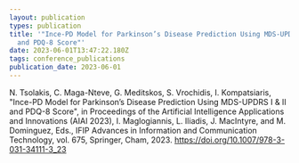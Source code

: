 ```yaml
---
layout: publication
types: publication
title: '"Ince-PD Model for Parkinson’s Disease Prediction Using MDS-UPDRS I & II
  and PDQ-8 Score"'
date: 2023-06-01T13:47:22.180Z
tags: conference_publications
publication_date: 2023-06-01
---
```

<!--StartFragment-->

N. Tsolakis, C. Maga-Nteve, G. Meditskos, S. Vrochidis, I. Kompatsiaris, "Ince-PD Model for Parkinson’s Disease Prediction Using MDS-UPDRS I & II and PDQ-8 Score", in Proceedings of the Artificial Intelligence Applications and Innovations (AIAI 2023), I. Maglogiannis, L. Iliadis, J. MacIntyre, and M. Dominguez, Eds., IFIP Advances in Information and Communication Technology, vol. 675, Springer, Cham, 2023. <https://doi.org/10.1007/978-3-031-34111-3_23>

<!--EndFragment-->